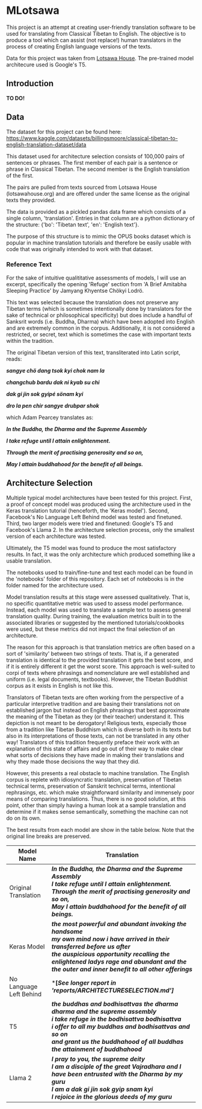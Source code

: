 # MLotsawa

This project is an attempt at creating user-friendly translation software to be used for translating from Classical Tibetan to English. The objective is to produce a tool which can assist (not replace!) human translators in the process of creating English language versions of the texts. 

Data for this project was taken from [Lotsawa House](lotsawahouse.org). The pre-trained model architecure used is Google's T5.

## Introduction

**TO DO!**

## Data

The dataset for this project can be found here: 
https://www.kaggle.com/datasets/billingsmoore/classical-tibetan-to-english-translation-dataset/data

This dataset used for architecture selection consists of 100,000 pairs of sentences or phrases. The first member of each pair is a sentence or phrase in Classical Tibetan. The second member is the English translation of the first.

The pairs are pulled from texts sourced from Lotsawa House (lotsawahouse.org) and are offered under the same license as the original texts they provided.

The data is provided as a pickled pandas data frame which consists of a single column, 'translation'. Entries in that column are a python dictionary of the structure: {'bo': 'Tibetan text', 'en': 'English text'}.

The purpose of this structure is to mimic the OPUS books dataset which is popular in machine translation tutorials and therefore be easily usable with code that was originally intended to work with that dataset.

### Reference Text

For the sake of intuitive qualititative assessments of models, I will use an excerpt, specifically the opening 'Refuge' section from 'A Brief Amitabha Sleeping Practice' by Jamyang Khyentse Chökyi Lodrö. 

This text was selected because the translation does not preserve any Tibetan terms (which is sometimes intentionally done by translators for the sake of technical or philosophical specificity) but does include a handful of Sanksrit words (i.e. Buddha, Dharma) which have been adopted into English and are extremely common in the corpus. Additionally, it is not considered a restricted, or secret, text which is sometimes the case with important texts within the tradition.

The original Tibetan version of this text, transliterated into Latin script, reads:

***sangye chö dang tsok kyi chok nam la***

***changchub bardu dak ni kyab su chi***

***dak gi jin sok gyipé sönam kyi***

***dro la pen chir sangye drubpar shok***

which Adam Pearcey translates as:

***In the Buddha, the Dharma and the Supreme Assembly***

***I take refuge until I attain enlightenment.***

***Through the merit of practising generosity and so on,***

***May I attain buddhahood for the benefit of all beings.***


## Architecture Selection

Multiple typical model architectures have been tested for this project. First, a proof of concept model was produced using the architecture used in the Keras translation tutorial (henceforth, the 'Keras model'). Second, Facebook's No Language Left Behind model was tested and finetuned. Third, two larger models were tried and finetuned: Google's T5 and Facebook's Llama 2. In the architecture selection process, only the smallest version of each architecture was tested.

Ultimately, the T5 model was found to produce the most satisfactory results. In fact, it was the only architecture which produced something like a usable translation.

The notebooks used to train/fine-tune and test each model can be found in the 'notebooks' folder of this repository. Each set of notebooks is in the folder named for the architecture used. 

Model translation results at this stage were assessed qualitatively. That is, no specific quantitative metric was used to assess model performance. Instead, each model was used to translate a sample text to assess general translation quality. During training, the evaluation metrics built in to the associated libraries or suggested by the mentioned tutorials/cookbooks were used, but these metrics did not impact the final selection of an architecture.

The reason for this approach is that translation metrics are often based on a sort of 'similarity' between two strings of texts. That is, if a generated translation is identical to the provided translation it gets the best score, and if it is entirely different it get the worst score. This approach is well-suited to corpi of texts where phrasings and nomenclature are well established and uniform (i.e. legal documents, textbooks). However, the Tibetan Buddhist corpus as it exists in English is not like this.

Translators of Tibetan texts are often working from the perspective of a particular interpretive tradition and are basing their translations not on established jargon but instead on English phrasings that best approximate the meaning of the Tibetan as they (or their teacher) understand it. This depiction is not meant to be derogatory! Religious texts, especially those from a tradition like Tibetan Buddhism which is diverse both in its texts but also in its interpretations of those texts, can not be translated in any other way! Translators of this tradition frequently preface their work with an explanation of this state of affairs and go out of their way to make clear what sorts of decisions they have made in making their translations and why they made those decisions the way that they did.

However, this presents a real obstacle to machine translation. The English corpus is replete with idiosyncratic translation, preservation of Tibetan technical terms, preservation of Sanskrit technical terms, intentional rephrasings, etc. which make straightforward similarity and immensely poor means of comparing translations. Thus, there is no good solution, at this point, other than simply having a human look at a sample translation and determine if it makes sense semantically, something the machine can not do on its own.

The best results from each model are show in the table below. Note that the original line breaks are preserved.

| Model Name              | Translation |
| ----------------------- | ----------- |
| Original Translation    | ***In the Buddha, the Dharma and the Supreme Assembly***<br>***I take refuge until I attain enlightenment.***<br>***Through the merit of practising generosity and so on,***<br>***May I attain buddhahood for the benefit of all beings.***
| Keras Model             | ***the most powerful and abundant invoking the handsome<br>my own mind now i have arrived in their transferred before us after<br>the auspicious opportunity recalling the enlightened ladys rage and abundant and the<br>the outer and inner benefit to all other offerings***
| No Language Left Behind | ***[*See longer report in 'reports/ARCHITECTURESELECTION.md']***
|  T5                     | ***the buddhas and bodhisattvas the dharma dharma and the supreme assembly***<br>***i take refuge in the bodhisattva bodhisattva***<br>***i offer to all my buddhas and bodhisattvas and so on***<br>***and grant us the buddhahood of all buddhas the attainment of buddhahood***
| Llama 2                 | ***I pray to you, the supreme deity***<br>***I am a disciple of the great Vajradhara and I have been entrusted with the Dharma by my guru***<br>***I am a dak gi jin sok gyip snam kyi***<br>***I rejoice in the glorious deeds of my guru***